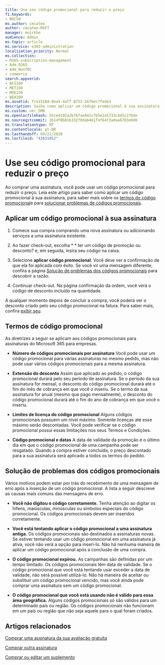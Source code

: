 ```yaml
---
title: Use seu código promocional para reduzir o preço
f1.keywords:
- NOCSH
ms.author: cmcatee
author: cmcatee-MSFT
manager: mnirkhe
audience: Admin
ms.topic: article
ms.service: o365-administration
localization_priority: Normal
ms.collection:
- M365-subscription-management
- Adm_O365
- Adm_NonTOC
- commerce
search.appverid:
- BCS160
- MET150
- MOE150
- BEA160
ms.assetid: fce1510d-9ea5-4aff-8752-1676ec7fede3
description: Saiba como aplicar um código promocional à sua assinatura do Microsoft 365 para reduzir o preço e como solucionar problemas de código promocional em caso de erro.
ms.custom: okr_SMB
ms.openlocfilehash: 55ce4192a2b76fae841c7b5e2a5733c4d5c2769e
ms.sourcegitcommit: 2614f8b81b332f8dab461f4f64f3adaa6703e0d6
ms.translationtype: MT
ms.contentlocale: pt-BR
ms.lasthandoff: 04/21/2020
ms.locfileid: "43631852"
---
```

# <a name="use-your-promo-code-to-reduce-price"></a>Use seu código promocional para reduzir o preço

Ao comprar uma assinatura, você pode usar um código promocional para reduzir o preço. Leia este artigo para saber como aplicar um código promocional à sua assinatura, para saber mais sobre os [termos do código promocional](#promo-code-terms)e para [solucionar problemas de códigos promocionais](#troubleshooting-promo-codes).
  
## <a name="apply-a-promo-code-to-your-subscription"></a>Aplicar um código promocional à sua assinatura

1. Comece sua compra comprando uma nova assinatura ou adicionando serviços a uma assinatura existente.
    
2. Ao fazer check-out, escolha * * ter um código de promoção ou desconto? e, em seguida, insira seu código na caixa. 
  
3. Selecione **aplicar código promocional**. Você deve ver a confirmação de que ela foi aplicada com êxito. Se você vir uma mensagem diferente, confira a página [Solução de problemas dos códigos promocionais](#troubleshooting-promo-codes) para descobrir a razão. 
    
4. Continuar check-out. Na página confirmação da ordem, você verá o código de desconto incluído na quantidade. 
    
A qualquer momento depois de concluir a compra, você poderá ver o desconto criado pelo seu código promocional na fatura. Para saber mais, confira [exibir seu](billing-and-payments/view-your-bill-or-invoice.md).
  
## <a name="promo-code-terms"></a>Termos de código promocional

As diretrizes a seguir se aplicam aos códigos promocionais para assinaturas do Microsoft 365 para empresas.
  
- **Número de códigos promocionais por assinatura** Você pode usar um código promocional para várias assinaturas no mesmo pedido, mas não pode usar vários códigos promocionais para a mesma assinatura. 
    
- **Extensão do desconto** Assim que aplicado ao pedido, o código promocional durará pelo seu período de assinatura. Se o período da sua assinatura for mensal, o desconto do código promocional durará até o fim do mês de cobrança em que você o inseriu. Se o termo da sua assinatura for anual (mesmo que pago mensalmente), o desconto do código promocional durará até o fim do ano de cobrança em que você o inseriu. 
    
- **Limites de licença do código promocional** Alguns códigos promocionais possuem um nível máximo. Somente licenças até esse máximo serão descontadas. Você pode verificar se o código promocional possui essas limitações nos seus Termos e Condições. 
    
- **Código promocional e datas** A data de validade da promoção é o último dia em que o código promocional de uma campanha pode ser resgatado. Quando a compra estiver concluída, o preço descontado para a sua assinatura será aplicado a todos os termos do pedido. 
    
## <a name="troubleshooting-promo-codes"></a>Solução de problemas dos códigos promocionais

Vários motivos podem estar por trás do recebimento de uma mensagem de erro após a inserção de um código promocional. A lista a seguir descreve as causas mais comuns das mensagens de erro.
  
- **Você não digitou o código corretamente.** Tenha atenção ao digitar os hifens, maiúsculas, minúsculas ou símbolos especiais do código promocional. Os códigos promocionais devem ser inseridos corretamente.
  
- **Você está tentando aplicar o código promocional a uma assinatura antiga.** Os códigos promocionais são destinados a assinaturas novas. Se estiver tentando usar um código promocional em uma assinatura já ativa, você não verá a opção para inseri-lo. Não há nenhuma maneira de aplicar um código promocional após a conclusão de uma compra.
  
- **O código promocional expirou.** As campanhas são definidas por um tempo limitado. Os códigos promocionais têm data de validade. Se o código promocional que você está tentando usar exceder a data de validade, não será possível utilizá-lo. Não há maneira de aceitar ou substituir um código promocional vencido, mas você ainda pode comprar uma assinatura sem um código promocional.
  
- **O código promocional que você está usando não é válido para essa área geográfica.** Alguns códigos promocionais só são válidos para um determinado país ou região. Os códigos promocionais não funcionam em um país ou região que não seja aquele para o qual foram criados.
  
## <a name="related-articles"></a>Artigos relacionados

[Comprar uma assinatura da sua avaliação gratuita](buy-a-subscription-from-your-free-trial.md)
  
[Comprar outra assinatura](buy-another-subscription.md)
  
[Comprar ou editar um suplemento](buy-or-edit-an-add-on.md)